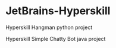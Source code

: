 # JetBrains-Hyperskill
Hyperskill Hangman python project

Hyperskill Simple Chatty Bot java project

